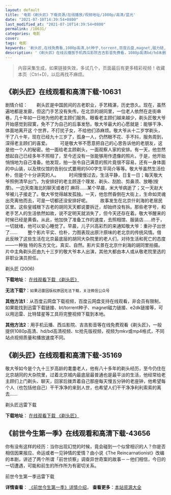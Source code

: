 ```yaml
---
layout: default
title: '电影《剃头匠》下载资源/在线播放/视频地址/1080p/高清/蓝光'
date: "2021-07-10T14:39:54+0800"
last_modified_at: "2021-07-10T14:39:54+0800"
permalink: /10631/
categories: 电影
cover:
tags: 电影
keywords: '剃头匠,在线免费看,1080p高清,bt种子,torrent,百度云盘,magnet,磁力链,迅雷下载资源'
description: '《剃头匠》在线云播放手机西瓜影院吉吉影音免费看，1080p高清bd/hd未删减完整版和tc抢先枪版，mkv/mp4格式，附带bt/torrent种子、magnet/磁力链、百度云盘、网盘资源迅雷下载链接'
---
```


>内容采集生成，如果链接失效，多试几个，页面最后有更多精彩视频！收藏本页（Ctrl+D)，以后再找不麻烦。


## 《剃头匠》在线观看和高清下载-10631

剧情介绍：　　剃头匠是中国民间的古老职业，手艺精湛，历史悠久。现在，虽然遍地都是发廊，但这门手艺没有失传。在北京的胡同里，一位老人依然在走街串巷，几十年如一日地为他的老主顾们服务。眼看老主顾们越来越少，剃头匠敬大爷开始感觉到寂寞，免不了为自己的后事发愁。敬大爷最大的心愿就是：能够干净、体面地离开这 个世界，不打扰子女，不给他们添麻烦。敬大爷从十二岁学剃头，干了八十年，现在已经九十三岁了，孤身一人，仍然眼不花、手不抖，服务周到，深得老主顾们的喜爱。 　　可是敬大爷不愿意把自己的心思告诉他的老朋友，这是他一个人的秘密。他一面给老主顾剃头，一面观察人家的安排。有一天，他忽然想起自己已经多年不照相了，至今还没有一张能够用作遗像的照片。于是，他开始悄悄地为自己准备。他发现，拍一张令自己满意的照片竟很不容易，还有一身体面的中山装，以及殡仪馆的告别仪式要用的500字生平简介等等。敬大爷虽然生活俭朴，但是个十分讲究的人。 　　时间慢慢过去，生活平静，日复一日；每天敬大爷照例清早出门，为安排好的老主顾逐个理发、剃头、刮脸、剪鼻须、放睡(按摩)。一边天南海北的聊天或者打 麻将……某个早晨，米大爷病逝了；又一天赵大爷被儿子接走了。敬大爷觉得越发孤独。一天，他忽然昏倒在大街上，生命如灵魂出壳离他而去，可是一切都还没安排好呢。 　　故事发生在北京什刹海的老居民区里。这些皇城根下古老的胡同天天都说要拆迁，却始终没有拆。那些老字号，和老手艺人的生活依然如故，说不定明天就消失了，但今天还存在着。敬大爷醒来的时候已经是黄昏。从此，他加快了准备工作的速度，去照相馆、服装店……终于，一切就绪，他可以安心睡觉了。早晨，儿子兴高彩烈的来通知敬大爷：重孙子出世了…… 　　整个影片平实、俭朴，力图表现出原汁原味的老北京的传统风情。借此反映了这些生活在北京最底层的胡同大杂院里的老人们，对待生活和死亡的态度——一种独 特的东方文化，真实、自然。影片实景在北京什刹海的胡同里拍摄。片中主角剃头匠由九十三岁的敬大爷本人出演，其他大都由本人或从敬老院里选的非职业演员担任。


剃头匠 (2006)

**下载地址**： [在线观看下载 《剃头匠》](https://www.btbtdy.me/btdy/dy8235.html) 


**无法下载?**：`如果迅雷因版权原因无法下载，关注微信公众号 `

**其他方法1**：从百度云网盘下载视频，百度云网盘支持在线观看，非会员有限制，如果能找到迅雷下载链接、bt/torrent种子、magnet磁力链接、e2dk链接等，可以用迅雷、比特彗星等工具将完整视频下载到本地。

**其他方法2**：用手机云播、西瓜影院、吉吉影音等在线免费观看《剃头匠》，一般提供1080p高清、hd/bd高清视频、tc抢先版视频，视频为mkv或mp4格式，不同站点视频质量和播放速度不同。


## 《剃头匠》在线观看和高清下载-35169

敬大爷如今是个九十三岁高龄的耄耋老人，他有八十多年的剃头经历，至今仍住在北京胡同的大杂院里，过着北京城内最底层最普通也是最平淡的生活，他经常给老主顾们上门剃头、聊天，回家后拨弄着自己那座每天慢五分钟的老座钟，他希望每个人（也包括他自己）干干净净的来到人世，也希望人们干干净净利利索索的离去&hellip;…


剃头匠迅雷下载

**下载地址**： [在线观看下载 《剃头匠》](https://www.993dy.com//vod-detail-id-13801.html) 


## 《前世今生第一季》在线观看和高清下载-43656

你有没有这样的经历：当你出现幻觉的时候，竟会碰到一个似曾相识的人？你是否相信因果报应、命运或者一见钟情的爱情？由小说《The Reincarnationist》改编的本剧，讲述了两个所谓「前世侦察」调查异世奇案的故事－－他们相信，今日的一切遭遇，可能和前生的所作所为有密切关系。


前世今生第一季迅雷下载

**详情查看**： [《前世今生第一季》详情介绍](/movie/43656/)， **查看更多**：[本站资源大全](/movie/t/all/)

